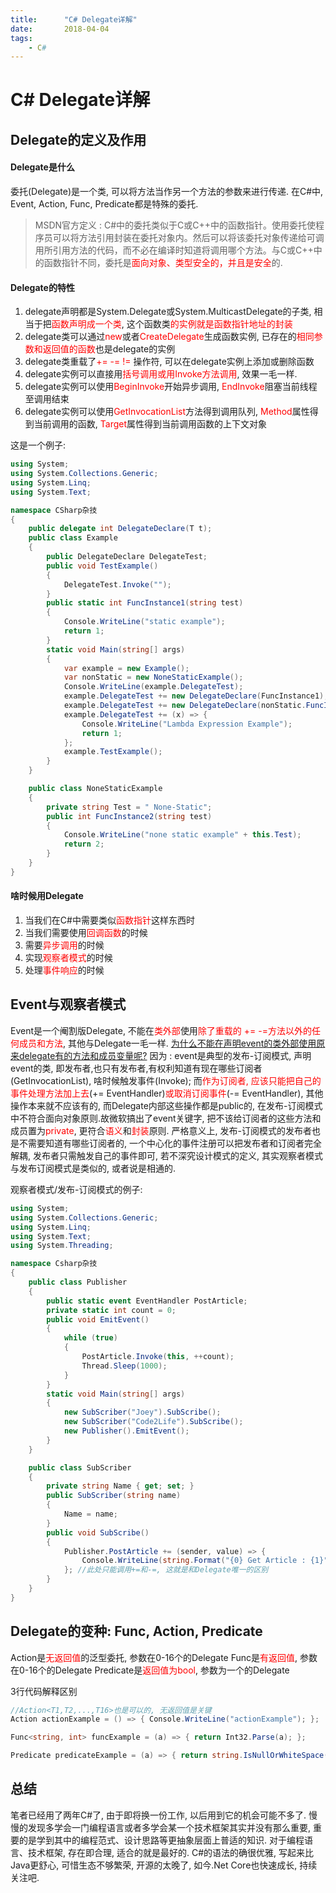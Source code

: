 ```yaml
---
title:      "C# Delegate详解"
date:       2018-04-04
tags:
    - C#
---
```


# C# Delegate详解

## Delegate的定义及作用
#### Delegate是什么
委托(Delegate)是一个类, 可以将方法当作另一个方法的参数来进行传递. 在C#中, Event, Action, Func, Predicate都是特殊的委托.
>MSDN官方定义 : C#中的委托类似于C或C++中的函数指针。使用委托使程序员可以将方法引用封装在委托对象内。然后可以将该委托对象传递给可调用所引用方法的代码，而不必在编译时知道将调用哪个方法。与C或C++中的函数指针不同，委托是<span style="color: #ff0000;">面向对象、类型安全的，并且是安全</span>的.   

#### Delegate的特性
<ol>
 	<li>delegate声明都是System.Delegate或System.MulticastDelegate的子类, 相当于把<span style="color: #ff0000;">函数声明成一个类</span>, 这个函数类<span style="color: #ff0000;">的实例就是函数指针地址的封装</span></li><li>delegate类可以通过<span style="color: #ff0000;">new</span>或者<span style="color: #ff0000;">CreateDelegate</span>生成函数实例, 已存在的<span style="color: #ff0000;">相同参数和返回值的函数</span>也是delegate的实例</li><li>delegate类重载了<span style="color: #ff0000;">+= -= !=</span> 操作符, 可以在delegate实例上添加或删除函数</li><li>delegate实例可以直接用<span style="color: #ff0000;">括号调用或用Invoke方法调用</span>, 效果一毛一样.</li><li>delegate实例可以使用<span style="color: #ff0000;">BeginInvoke</span>开始异步调用, <span style="color: #ff0000;">EndInvoke</span>阻塞当前线程至调用结束</li><li>delegate实例可以使用<span style="color: #ff0000;">GetInvocationList</span>方法得到调用队列, <span style="color: #ff0000;">Method</span>属性得到当前调用的函数, <span style="color: #ff0000;">Target</span>属性得到当前调用函数的上下文对象</li>
</ol>

这是一个例子:
```cs
using System;
using System.Collections.Generic;
using System.Linq;
using System.Text;

namespace CSharp杂技
{
    public delegate int DelegateDeclare(T t);
    public class Example
    {
        public DelegateDeclare DelegateTest;
        public void TestExample()
        {
            DelegateTest.Invoke("");
        }
        public static int FuncInstance1(string test)
        {
            Console.WriteLine("static example");
            return 1;
        }
        static void Main(string[] args)
        {
            var example = new Example();
            var nonStatic = new NoneStaticExample();
            Console.WriteLine(example.DelegateTest);
            example.DelegateTest += new DelegateDeclare(FuncInstance1);
            example.DelegateTest += new DelegateDeclare(nonStatic.FuncInstance2);
            example.DelegateTest += (x) => { 
                Console.WriteLine("Lambda Expression Example");
                return 1; 
            };
            example.TestExample();
        }
    }

    public class NoneStaticExample
    {
        private string Test = " None-Static";
        public int FuncInstance2(string test)
        {
            Console.WriteLine("none static example" + this.Test);
            return 2;
        }
    }
}
```

#### 啥时候用Delegate
<ol><li>当我们在C#中需要类似<span style="color: #ff0000;">函数指针</span>这样东西时</li><li>当我们需要使用<span style="color: #ff0000;">回调函数</span>的时候</li><li>需要<span style="color: #ff0000;">异步调用</span>的时候</li><li>实现<span style="color: #ff0000;">观察者模式</span>的时候</li><li>处理<span style="color: #ff0000;">事件响应</span>的时候</li></ol>

## Event与观察者模式
Event是一个阉割版Delegate, 不能在<span style="color: #ff0000;">类外部</span>使用<span style="color: #ff0000;">除了重载的 += -=方法以外的任何成员和方法</span>, 其他与Delegate一毛一样.
<span style="text-decoration: underline;">为什么不能在声明event的类外部使用原来delegate有的方法和成员变量呢?</span>
因为 : event是典型的发布-订阅模式, 声明event的类, 即发布者,也只有发布者,有权利知道有现在哪些订阅者(GetInvocationList), 啥时候触发事件(Invoke); 而<span style="color: #ff0000;">作为订阅者, 应该只能把自己的事件处理方法加上去</span>(+= EventHandler)<span style="color: #ff0000;">或取消订阅事件</span>(-= EventHandler), 其他操作本来就不应该有的, 而Delegate内部这些操作都是public的, 在发布-订阅模式中不符合面向对象原则.故微软搞出了event关键字, 把不该给订阅者的这些方法和成员置为<span style="color: #ff0000;">private</span>, 更符合<span style="color: #ff0000;">语义</span>和<span style="color: #ff0000;">封装</span>原则. 严格意义上, 发布-订阅模式的发布者也是不需要知道有哪些订阅者的, 一个中心化的事件注册可以把发布者和订阅者完全解耦, 发布者只需触发自己的事件即可, 若不深究设计模式的定义, 其实观察者模式与发布订阅模式是类似的, 或者说是相通的.

观察者模式/发布-订阅模式的例子:
```cs
using System;
using System.Collections.Generic;
using System.Linq;
using System.Text;
using System.Threading;

namespace Csharp杂技
{
    public class Publisher
    {
        public static event EventHandler PostArticle;
        private static int count = 0;
        public void EmitEvent()
        {
            while (true)
            {
                PostArticle.Invoke(this, ++count);
                Thread.Sleep(1000);
            }
        }
        static void Main(string[] args)
        {
            new SubScriber("Joey").SubScribe();
            new SubScriber("Code2Life").SubScribe();
            new Publisher().EmitEvent();
        }
    }

    public class SubScriber
    {
        private string Name { get; set; }
        public SubScriber(string name)
        {
            Name = name;
        }
        public void SubScribe()
        {
            Publisher.PostArticle += (sender, value) => { 
                Console.WriteLine(string.Format("{0} Get Article : {1}", Name, value )); 
            }; //此处只能调用+=和-=, 这就是和Delegate唯一的区别
        }
    }
}
```
## Delegate的变种: Func, Action, Predicate
Action是<span style="color: #ff0000;">无返回值</span>的泛型委托, 参数在0-16个的Delegate
Func是<span style="color: #ff0000;">有返回值</span>, 参数在0-16个的Delegate
Predicate是<span style="color: #ff0000;">返回值为bool</span>, 参数为一个的Delegate   

3行代码解释区别
```cs
//Action<T1,T2,...,T16>也是可以的, 无返回值是关键
Action actionExample = () => { Console.WriteLine("actionExample"); };

Func<string, int> funcExample = (a) => { return Int32.Parse(a); };

Predicate predicateExample = (a) => { return string.IsNullOrWhiteSpace(a);};
```

## 总结
笔者已经用了两年C#了, 由于即将换一份工作, 以后用到它的机会可能不多了. 慢慢的发现多学会一门编程语言或者多学会某一个技术框架其实并没有那么重要, 重要的是学到其中的编程范式、设计思路等更抽象层面上普适的知识. 对于编程语言、技术框架, 存在即合理, 适合的就是最好的. C#的语法的确很优雅, 写起来比Java更舒心, 可惜生态不够繁荣, 开源的太晚了, 如今.Net Core也快速成长, 持续关注吧. 